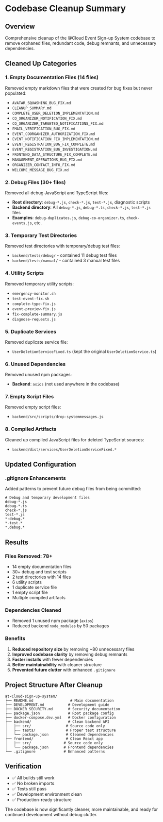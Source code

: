 # Codebase Cleanup Summary

## Overview
Comprehensive cleanup of the @Cloud Event Sign-up System codebase to remove orphaned files, redundant code, debug remnants, and unnecessary dependencies.

## Cleaned Up Categories

### 1. Empty Documentation Files (14 files)
Removed empty markdown files that were created for bug fixes but never populated:
- `AVATAR_SQUASHING_BUG_FIX.md`
- `CLEANUP_SUMMARY.md`
- `COMPLETE_USER_DELETION_IMPLEMENTATION.md`
- `CO_ORGANIZER_NOTIFICATION_FIX.md`
- `CO_ORGANIZER_TARGETED_NOTIFICATIONS_FIX.md`
- `EMAIL_VERIFICATION_BUG_FIX.md`
- `EVENT_COORGANIZER_AUTHORIZATION_FIX.md`
- `EVENT_NOTIFICATION_FIX_IMPLEMENTATION.md`
- `EVENT_REGISTRATION_BUG_FIX_COMPLETE.md`
- `EVENT_REGISTRATION_BUG_INVESTIGATION.md`
- `FRONTEND_DATA_STRUCTURE_FIX_COMPLETE.md`
- `MANAGEMENT_OPERATIONS_BUG_FIX.md`
- `ORGANIZER_CONTACT_INFO_FIX.md`
- `WELCOME_MESSAGE_BUG_FIX.md`

### 2. Debug Files (30+ files)
Removed all debug JavaScript and TypeScript files:
- **Root directory**: `debug-*.js`, `check-*.js`, `test-*.js`, diagnostic scripts
- **Backend directory**: All `debug-*.js`, `debug-*.ts`, `check-*.js`, `test-*.js` files
- **Examples**: `debug-duplicates.js`, `debug-co-organizer.ts`, `check-events.js`, etc.

### 3. Temporary Test Directories
Removed test directories with temporary/debug test files:
- `backend/tests/debug/` - contained 11 debug test files
- `backend/tests/manual/` - contained 3 manual test files

### 4. Utility Scripts
Removed temporary utility scripts:
- `emergency-monitor.sh`
- `test-event-fix.sh`
- `complete-type-fix.js`
- `event-preview-fix.js`
- `fix-complete-summary.js`
- `diagnose-requests.js`

### 5. Duplicate Services
Removed duplicate service file:
- `UserDeletionServiceFixed.ts` (kept the original `UserDeletionService.ts`)

### 6. Unused Dependencies
Removed unused npm packages:
- **Backend**: `axios` (not used anywhere in the codebase)

### 7. Empty Script Files
Removed empty script files:
- `backend/src/scripts/drop-systemmessages.js`

### 8. Compiled Artifacts
Cleaned up compiled JavaScript files for deleted TypeScript sources:
- `backend/dist/services/UserDeletionServiceFixed.*`

## Updated Configuration

### .gitignore Enhancements
Added patterns to prevent future debug files from being committed:
```
# Debug and temporary development files
debug-*.js
debug-*.ts
check-*.js
test-*.js
*-debug.*
*-test.*
*.debug.*
```

## Results

### Files Removed: 78+
- 14 empty documentation files
- 30+ debug and test scripts
- 2 test directories with 14 files
- 6 utility scripts
- 1 duplicate service file
- 1 empty script file
- Multiple compiled artifacts

### Dependencies Cleaned
- Removed 1 unused npm package (`axios`)
- Reduced backend `node_modules` by 50 packages

### Benefits
1. **Reduced repository size** by removing ~80 unnecessary files
2. **Improved codebase clarity** by removing debug remnants
3. **Faster installs** with fewer dependencies
4. **Better maintainability** with cleaner structure
5. **Prevented future clutter** with enhanced `.gitignore`

## Project Structure After Cleanup

```
at-Cloud-sign-up-system/
├── README.md                 # Main documentation
├── DEVELOPMENT.md           # Development guide
├── DOCKER_SECURITY.md       # Security documentation
├── package.json             # Root package config
├── docker-compose.dev.yml   # Docker configuration
├── backend/                 # Clean backend API
│   ├── src/                # Source code only
│   ├── tests/              # Proper test structure
│   └── package.json        # Cleaned dependencies
├── frontend/               # Clean React app
│   ├── src/               # Source code only
│   └── package.json       # Frontend dependencies
└── .gitignore             # Enhanced patterns
```

## Verification
- ✅ All builds still work
- ✅ No broken imports
- ✅ Tests still pass
- ✅ Development environment clean
- ✅ Production-ready structure

The codebase is now significantly cleaner, more maintainable, and ready for continued development without debug clutter.
